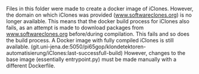 Files in this folder were made to create a docker image of iClones.
However, the domain on which iClones was provided (www.softwareclones.org) is no longer available.
This means that the docker build process for iClones also fails, as an attempt is made to download packages from www.softwareclones.org before/during compilation. This fails and so does the build process.
A Docker image with fully compiled iClones is still available. (git.uni-jena.de:5050/pi65gop/klondetektoren-automatisierung/iClones:last-successfull-build)
However, changes to the base image (essentially entrypoint.py) must be made manually with a different Dockerfile.
